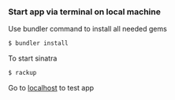 ### Start app via terminal on local machine
Use bundler command to install all needed gems
```sh
$ bundler install
```
To start sinatra
```sh
$ rackup
```
Go to [localhost](http://localhost:9292/) to test app

